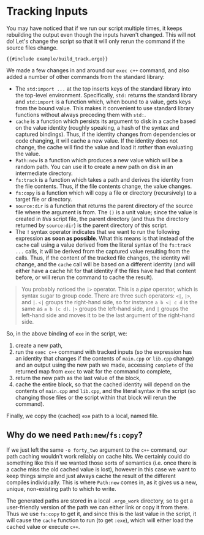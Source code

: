 # Tracking Inputs

You may have noticed that if we run our script multiple times, it keeps
rebuilding the output even though the inputs haven't changed. This will not do!
Let's change the script so that it will only rerun the command if the source
files change.

```ergo
{{#include example/build_track.ergo}}
```

We made a few changes in and around our `exec c++` command, and also added a
number of other commands from the standard library:

* The `std:import ...` at the top inserts keys of the standard library into the
  top-level environment. Specifically, `std:` returns the standard library and
  `std:import` is a function which, when bound to a value, gets keys from the
  bound value. This makes it convenient to use standard library functions
  without always preceding them with `std:`.
* `cache` is a function which persists its argument to disk in a cache based on
  the value identity (roughly speaking, a hash of the syntax and captured
  bindings). Thus, if the identity changes from dependencies or code changing,
  it will cache a new value. If the identity does not change, the cache will
  find the value and load it _rather_ than evaluating the value.
* `Path:new` is a function which produces a new value which will be a random
  path. You can use it to create a new path on disk in an intermediate
  directory.
* `fs:track` is a function which takes a path and derives the identity from the
  file contents. Thus, if the file contents change, the value changes.
* `fs:copy` is a function which will copy a file or directory (recursively) to a
  target file or directory.
* `source:dir` is a function that returns the parent directory of the source
  file where the argument is from. The `()` is a unit value; since the value is
  created in _this_ script file, the parent directory (and thus the directory
  returned by `source:dir`) is the parent directory of this script.
* The `!` syntax operator indicates that we want to run the following expression
  **as soon as possible**. What this means is that instead of the `cache` call
  using a value derived from the literal syntax of the `fs:track ...` calls, it
  will be derived from the captured value resulting from the calls. Thus, if the
  content of the tracked file changes, the identity will change, and the `cache`
  call will be based on a different identity (and will either have a cache hit
  for that identity if the files have had that content before, or will rerun the
  command to cache the result).

> You probably noticed the `|>` operator. This is a _pipe_ operator, which is
> syntax sugar to group code. There are three such operators: `<|`, `|>`, and
> `|`. `<|` groups the right-hand side, so for instance `a b <| c d` is the same
> as `a b (c d)`.  `|>` groups the left-hand side, and `|` groups the left-hand
> side and moves it to be the last argument of the right-hand side.

So, in the above binding of `exe` in the script, we:
1. create a new path,
2. run the `exec c++` command with tracked inputs (so the expression has an
   identity that changes if the contents of `main.cpp` or `lib.cpp` change) and
   an output using the new path we made, accessing `complete` of the returned
   map from `exec` to wait for the command to complete,
3. return the new path as the last value of the block,
4. cache the entire block, so that the cached identity will depend on the
   contents of `main.cpp` and `lib.cpp`, and the literal syntax in the script
   (so changing those files or the script within that block will rerun the
   command).

Finally, we copy the (cached) `exe` path to a local, named file.

## Why do we need `Path:new`/`fs:copy`?

If we just left the same `-o forty_two` argument to the `c++` command, our path
caching wouldn't work reliably on cache hits. We certainly could do something
like this if we wanted those sorts of semantics (i.e. once there is a cache miss
the old cached value is lost), however in this case we want to keep things
simple and just always cache the result of the different compiles individually.
This is where `Path:new` comes in, as it gives us a new, unique, non-existing
path to which to write.

The generated paths are stored in a local `.ergo_work` directory, so to get a
user-friendly version of the path we can either link or copy it from there. Thus
we use `fs:copy` to get it, and since this is the last value in the script, it
will cause the `cache` function to run (to get `:exe`), which will either load
the cached value or execute `c++`.
